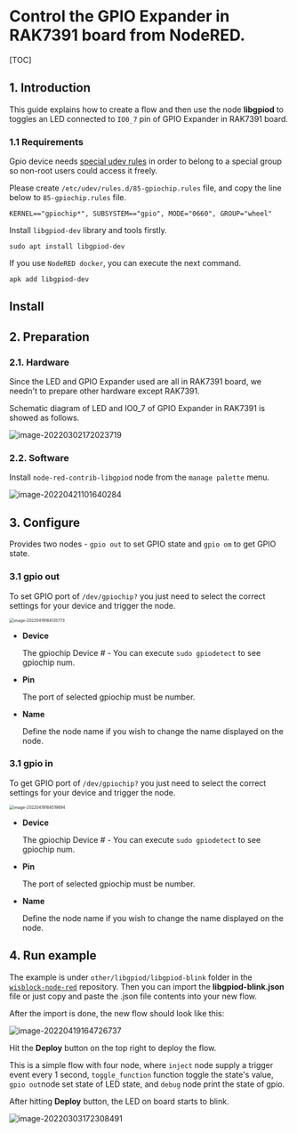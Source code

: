 # Control the GPIO Expander in RAK7391 board from NodeRED.

[TOC]

## 1. Introduction

This guide explains how to create a flow and then use the node **libgpiod** to toggles an LED connected to `IO0_7` pin of GPIO Expander in RAK7391 board. 

### 1.1 Requirements

Gpio device needs [special udev rules](https://blog.oless.xyz/post/fedorarpigpio/#udev) in order to belong to a special group so non-root users could access it freely.

Please create `/etc/udev/rules.d/85-gpiochip.rules` file, and copy the line below to `85-gpiochip.rules` file.

```
KERNEL=="gpiochip*", SUBSYSTEM=="gpio", MODE="0660", GROUP="wheel"
```

Install `libgpiod-dev`  library  and tools firstly. 

```
sudo apt install libgpiod-dev
```

If you use `NodeRED docker`, you can execute the next command.

```
apk add libgpiod-dev
```

## Install

## 2. Preparation

### 2.1. Hardware

Since the LED and GPIO Expander used are all in RAK7391 board, we needn't to prepare other hardware except RAK7391.

Schematic diagram of LED and IO0_7 of GPIO Expander in RAK7391 is showed as follows.

![image-20220302172023719](assets/image-20220302172023719.png)

### 2.2. Software

Install `node-red-contrib-libgpiod` node from the `manage palette` menu.

![image-20220421101640284](assets/image-20220421101640284.png)

## 3. Configure

Provides two nodes - `gpio out` to set GPIO state and `gpio om` to get   GPIO state.

### 3.1 gpio out

To set  GPIO port of `/dev/gpiochip?` you just need to select the correct settings for your device and trigger the node. 

<img src="assets/image-20220419164135773.png" alt="image-20220419164135773" style="zoom:50%;" />	

- **Device**

  The gpiochip Device # - You can execute `sudo gpiodetect` to see gpiochip num.

- **Pin**

  The port of selected gpiochip must be number.

- **Name**

  Define the node name if you wish to change the name displayed on the node.



### 3.1 gpio in

To get  GPIO port of `/dev/gpiochip?` you just need to select the correct settings for your device and trigger the node. 

<img src="assets/image-20220419164519694.png" alt="image-20220419164519694" style="zoom:50%;" />	

- **Device**

  The gpiochip Device # - You can execute `sudo gpiodetect` to see gpiochip num.

- **Pin**

  The port of selected gpiochip must be number.

- **Name**

  Define the node name if you wish to change the name displayed on the node.

## 4. Run example

The example is under `other/libgpiod/libgpiod-blink` folder in the [`wisblock-node-red`](https://git.rak-internal.net/product-rd/gateway/wis-developer/rak7391/wisblock-node-red/-/tree/dev/) repository. Then you can import the  **libgpiod-blink.json** file or just copy and paste the .json file contents into your new flow.

After the import is done, the new flow should look like this:

![image-20220419164726737](assets/image-20220419164726737.png)

Hit the **Deploy** button on the top right to deploy the flow.

This is a simple flow with four node, where `inject` node supply a trigger event every 1 second,  `toggle_function`  function toggle the state's value, `gpio out`node set state of LED state, and `debug` node print the state of gpio. 

After hitting **Deploy** button, the LED on board starts to blink.

![image-20220303172308491](assets/image-20220303172308491.png)

